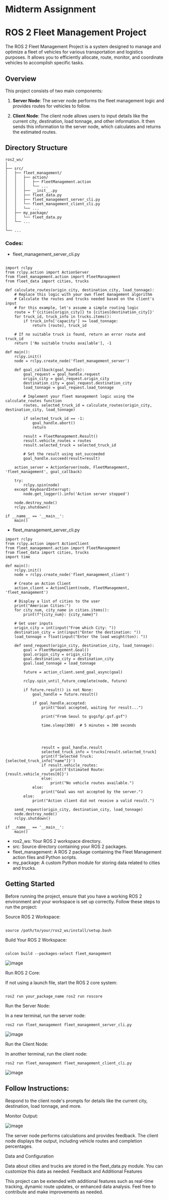 # Midterm Assignment
# ROS 2 Fleet Management Project

The ROS 2 Fleet Management Project is a system designed to manage and optimize a fleet of vehicles for various transportation and logistics purposes. It allows you to efficiently allocate, route, monitor, and coordinate vehicles to accomplish specific tasks.

## Overview

This project consists of two main components:
1. **Server Node**: The server node performs the fleet management logic and provides routes for vehicles to follow.

2. **Client Node**: The client node allows users to input details like the current city, destination, load tonnage, and other information. It then sends this information to the server node, which calculates and returns the estimated routes.

## Directory Structure

```plaintext
ros2_ws/
│
├── src/
│   ├── fleet_management/
│   │   ├── action/
│   │   │   ├── FleetManagement.action
│   │   │   └── ...
│   │   ├── __init__.py
│   │   ├── fleet_data.py
│   │   ├── fleet_management_server_cli.py
│   │   └── fleet_management_client_cli.py
│   │   └── ...
│   ├── my_package/
│   │   └── fleet_data.py
│   └── ...
│
└── ...
```
### Codes:

* fleet_management_server_cli.py

```

import rclpy
from rclpy.action import ActionServer
from fleet_management.action import FleetManagement
from fleet_data import cities, trucks

def calculate_routes(origin_city, destination_city, load_tonnage):
    # Replace this logic with your own fleet management algorithm
    # Calculate the routes and trucks needed based on the client's input
    # For this example, let's assume a simple routing logic
    route = f'{cities[origin_city]} to {cities[destination_city]}'
    for truck_id, truck_info in trucks.items():
        if truck_info['capacity'] >= load_tonnage:
            return [route], truck_id

    # If no suitable truck is found, return an error route and truck_id
    return ['No suitable trucks available'], -1

def main():
    rclpy.init()
    node = rclpy.create_node('fleet_management_server')

    def goal_callback(goal_handle):
        goal_request = goal_handle.request
        origin_city = goal_request.origin_city
        destination_city = goal_request.destination_city
        load_tonnage = goal_request.load_tonnage

        # Implement your fleet management logic using the calculate_routes function
        routes, selected_truck_id = calculate_routes(origin_city, destination_city, load_tonnage)

        if selected_truck_id == -1:
            goal_handle.abort()
            return

        result = FleetManagement.Result()
        result.vehicle_routes = routes
        result.selected_truck = selected_truck_id

        # Set the result using set_succeeded
        goal_handle.succeed(result=result)

    action_server = ActionServer(node, FleetManagement, 'fleet_management', goal_callback)

    try:
        rclpy.spin(node)
    except KeyboardInterrupt:
        node.get_logger().info('Action server stopped')

    node.destroy_node()
    rclpy.shutdown()

if __name__ == '__main__':
    main()

```
* fleet_management_server_cli.py
  
```
import rclpy
from rclpy.action import ActionClient
from fleet_management.action import FleetManagement
from fleet_data import cities, trucks
import time

def main():
    rclpy.init()
    node = rclpy.create_node('fleet_management_client')

    # Create an Action Client
    action_client = ActionClient(node, FleetManagement, 'fleet_management')

    # Display a list of cities to the user
    print("American Cities:")
    for city_num, city_name in cities.items():
        print(f"{city_num}: {city_name}")

    # Get user inputs
    origin_city = int(input("From which City: "))
    destination_city = int(input("Enter the destination: "))
    load_tonnage = float(input("Enter the load weight(ton): "))

    def send_request(origin_city, destination_city, load_tonnage):
        goal = FleetManagement.Goal()
        goal.origin_city = origin_city
        goal.destination_city = destination_city
        goal.load_tonnage = load_tonnage

        future = action_client.send_goal_async(goal)

        rclpy.spin_until_future_complete(node, future)

        if future.result() is not None:
            goal_handle = future.result()

            if goal_handle.accepted:
                print("Goal accepted, waiting for result...")
                
                print("From Seoul to gsgsfg/.gsf.gsf")

                time.sleep(300)  # 5 minutes = 300 seconds



                
                result = goal_handle.result
                selected_truck_info = trucks[result.selected_truck]
                print(f'Selected Truck: {selected_truck_info["name"]}')
                if result.vehicle_routes:
                    print(f'Estimated Route: {result.vehicle_routes[0]}')
                else:
                    print("No vehicle routes available.")
            else:
                print("Goal was not accepted by the server.")
        else:
            print("Action client did not receive a valid result.")

    send_request(origin_city, destination_city, load_tonnage)
    node.destroy_node()
    rclpy.shutdown()

if __name__ == '__main__':
    main()

```

* ros2_ws: Your ROS 2 workspace directory.
* src: Source directory containing your ROS 2 packages.
* fleet_management: A ROS 2 package containing the Fleet Management action files and Python scripts.
* my_package: A custom Python module for storing data related to cities and trucks.

## Getting Started

Before running the project, ensure that you have a working ROS 2 environment and your workspace is set up correctly. Follow these steps to run the project:

Source ROS 2 Workspace:

```

source /path/to/your/ros2_ws/install/setup.bash

```

Build Your ROS 2 Workspace:

```

colcon build --packages-select fleet_management

```

![image](https://github.com/asadbekkhoshimov/Smart-Mobility-Engineering-Lab/assets/84382619/05db48d4-7efc-4151-b330-66ac2e4cf578)


Run ROS 2 Core:

If not using a launch file, start the ROS 2 core system:

```

ros2 run your_package_name ros2 run roscore
```
Run the Server Node:

In a new terminal, run the server node:


    ros2 run fleet_management fleet_management_server_cli.py
    
![image](https://github.com/asadbekkhoshimov/Smart-Mobility-Engineering-Lab/assets/84382619/072b9757-a5f8-4491-92a3-9457cd8921b0)

Run the Client Node:

In another terminal, run the client node:

    ros2 run fleet_management fleet_management_client_cli.py

![image](https://github.com/asadbekkhoshimov/Smart-Mobility-Engineering-Lab/assets/84382619/1a4eba67-6637-4fca-a06f-2efa9da189b8)


## Follow Instructions:

Respond to the client node's prompts for details like the current city, destination, load tonnage, and more.

Monitor Output:

![image](https://github.com/asadbekkhoshimov/Smart-Mobility-Engineering-Lab/assets/84382619/570493c8-0ede-4e7d-81b3-2fc9d3e95d49)


The server node performs calculations and provides feedback. The client node displays the output, including vehicle routes and completion percentages.

Data and Configuration

Data about cities and trucks are stored in the fleet_data.py module. You can customize this data as needed.
Feedback and Additional Features

This project can be extended with additional features such as real-time tracking, dynamic route updates, or enhanced data analysis. Feel free to contribute and make improvements as needed.

